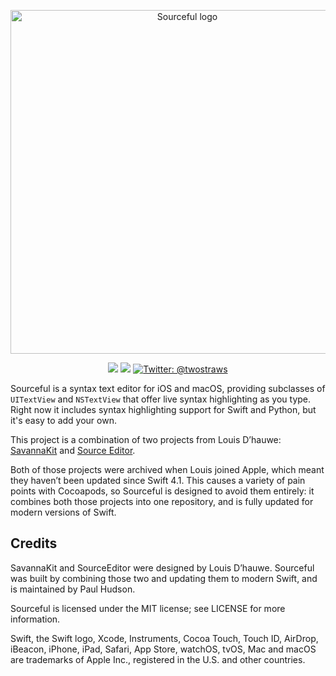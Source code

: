 
<p align="center">
    <img src="https://www.hackingwithswift.com/files/sourceful/logo.png" alt="Sourceful logo" width="550" maxHeight=“118" />
</p>

<p align="center">
    <img src="https://img.shields.io/badge/iOS-12.0+-blue.svg" />
    <img src="https://img.shields.io/badge/Swift-5.0-brightgreen.svg" />
    <a href="https://twitter.com/twostraws">
        <img src="https://img.shields.io/badge/Contact-@twostraws-lightgrey.svg?style=flat" alt="Twitter: @twostraws" />
    </a>
</p>

Sourceful is a syntax text editor for iOS and macOS, providing subclasses of `UITextView` and `NSTextView` that offer live syntax highlighting as you type. Right now it includes syntax highlighting support for Swift and Python, but it's easy to add your own.

This project is a combination of two projects from Louis D’hauwe: [SavannaKit](https://github.com/louisdh/savannakit) and [Source Editor](https://github.com/louisdh/source-editor).

Both of those projects were archived when Louis joined Apple, which meant they haven’t been updated since Swift 4.1. This causes a variety of pain points with Cocoapods, so Sourceful is designed to avoid them entirely: it combines both those projects into one repository, and is fully updated for modern versions of Swift.


## Credits

SavannaKit and SourceEditor were designed by Louis D’hauwe. Sourceful was built by combining those two and updating them to modern Swift, and is maintained by Paul Hudson.

Sourceful is licensed under the MIT license; see LICENSE for more information.

Swift, the Swift logo, Xcode, Instruments, Cocoa Touch, Touch ID, AirDrop, iBeacon, iPhone, iPad, Safari, App Store, watchOS, tvOS, Mac and macOS are trademarks of Apple Inc., registered in the U.S. and other countries. 
